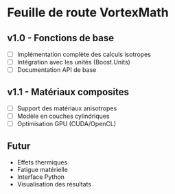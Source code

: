 # Feuille de route VortexMath

## v1.0 - Fonctions de base
- [ ] Implémentation complète des calculs isotropes
- [ ] Intégration avec les unités (Boost.Units)
- [ ] Documentation API de base

## v1.1 - Matériaux composites
- [ ] Support des matériaux anisotropes
- [ ] Modèle en couches cylindriques
- [ ] Optimisation GPU (CUDA/OpenCL)

## Futur
- Effets thermiques
- Fatigue matérielle
- Interface Python
- Visualisation des résultats